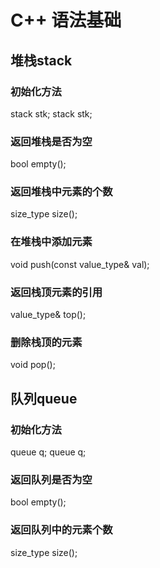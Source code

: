# C++ 语法基础
## 堆栈stack
### 初始化方法
stack<int> stk;
stack<string> stk;
### 返回堆栈是否为空
bool empty();
### 返回堆栈中元素的个数
size_type size();
### 在堆栈中添加元素
void push(const value_type& val);
### 返回栈顶元素的引用
value_type& top();
### 删除栈顶的元素
void pop();
## 队列queue
### 初始化方法
queue<int> q;
queue<string> q;
### 返回队列是否为空
bool empty();
### 返回队列中的元素个数
size_type size();

